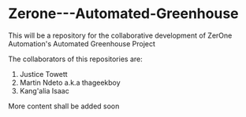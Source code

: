 # Zerone---Automated-Greenhouse
This will be a repository for the collaborative development of ZerOne Automation's Automated Greenhouse Project

The collaborators of this repositories are:

1. Justice Towett
2. Martin Ndeto a.k.a thageekboy
3. Kang'alia Isaac

More content shall be added soon
